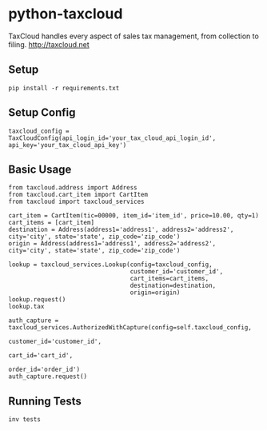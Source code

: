 # python-taxcloud

TaxCloud handles every aspect of sales tax management, from collection to filing.  <http://taxcloud.net>

## Setup

    pip install -r requirements.txt


## Setup Config

    taxcloud_config = TaxCloudConfig(api_login_id='your_tax_cloud_api_login_id', api_key='your_tax_cloud_api_key')

## Basic Usage

    from taxcloud.address import Address
    from taxcloud.cart_item import CartItem
    from taxcloud import taxcloud_services

    cart_item = CartItem(tic=00000, item_id='item_id', price=10.00, qty=1)
    cart_items = [cart_item]
    destination = Address(address1='address1', address2='address2', city='city', state='state', zip_code='zip_code')
    origin = Address(address1='address1', address2='address2', city='city', state='state', zip_code='zip_code')

    lookup = taxcloud_services.Lookup(config=taxcloud_config,
                                      customer_id='customer_id',
                                      cart_items=cart_items,
                                      destination=destination,
                                      origin=origin)
    lookup.request()
    lookup.tax

    auth_capture = taxcloud_services.AuthorizedWithCapture(config=self.taxcloud_config,
                                                           customer_id='customer_id',
                                                           cart_id='cart_id',
                                                           order_id='order_id')
    auth_capture.request()


## Running Tests

    inv tests